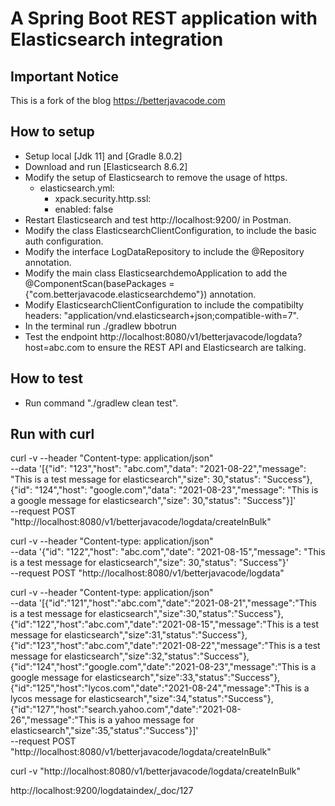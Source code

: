 # A Spring Boot REST application with Elasticsearch integration

## Important Notice
This is a fork of the blog https://betterjavacode.com

## How to setup

- Setup local [Jdk 11] and [Gradle 8.0.2]
- Download and run [Elasticsearch 8.6.2]
- Modify the setup of Elasticsearch to remove the usage of https.
    - elasticsearch.yml: 
        - xpack.security.http.ssl:
        - enabled: false
- Restart Elasticsearch and test http://localhost:9200/ in Postman.
- Modify the class ElasticsearchClientConfiguration, to include the basic auth configuration.
- Modify the interface LogDataRepository to include the @Repository annotation.
- Modify the main class ElasticsearchdemoApplication to add the @ComponentScan(basePackages = {"com.betterjavacode.elasticsearchdemo"}) annotation.
- Modify ElasticsearchClientConfiguration to include the compatibilty headers: "application/vnd.elasticsearch+json;compatible-with=7".
- In the terminal run ./gradlew bbotrun
- Test the endpoint http://localhost:8080/v1/betterjavacode/logdata?host=abc.com to ensure the REST API and Elasticsearch are talking.

## How to test

- Run command "./gradlew clean test".

## Run with curl

curl -v --header "Content-type: application/json" \
--data '[{"id": "123","host": "abc.com","data": "2021-08-22","message": "This is a test message for elasticsearch","size": 30,"status": "Success"},{"id": "124","host": "google.com","data": "2021-08-23","message": "This is a google message for elasticsearch","size": 30,"status": "Success"}]' \
--request POST "http://localhost:8080/v1/betterjavacode/logdata/createInBulk"

curl -v --header "Content-type: application/json" \
--data '{"id": "122","host": "abc.com","date": "2021-08-15","message": "This is a test message for elasticsearch","size": 30,"status": "Success"}' \
--request POST "http://localhost:8080/v1/betterjavacode/logdata"


curl -v --header "Content-type: application/json" \
--data '[{"id":"121","host":"abc.com","date":"2021-08-21","message":"This is a test message for elasticsearch","size":30,"status":"Success"},{"id":"122","host":"abc.com","date":"2021-08-15","message":"This is a test message for elasticsearch","size":31,"status":"Success"},{"id":"123","host":"abc.com","date":"2021-08-22","message":"This is a test message for elasticsearch","size":32,"status":"Success"},{"id":"124","host":"google.com","date":"2021-08-23","message":"This is a google message for elasticsearch","size":33,"status":"Success"},{"id":"125","host":"lycos.com","date":"2021-08-24","message":"This is a lycos message for elasticsearch","size":34,"status":"Success"},{"id":"127","host":"search.yahoo.com","date":"2021-08-26","message":"This is a yahoo message for elasticsearch","size":35,"status":"Success"}]' \
--request POST "http://localhost:8080/v1/betterjavacode/logdata/createInBulk"


curl -v "http://localhost:8080/v1/betterjavacode/logdata/createInBulk"


http://localhost:9200/logdataindex/_doc/127

